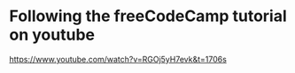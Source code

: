 # Following the freeCodeCamp tutorial on youtube

https://www.youtube.com/watch?v=RGOj5yH7evk&t=1706s
